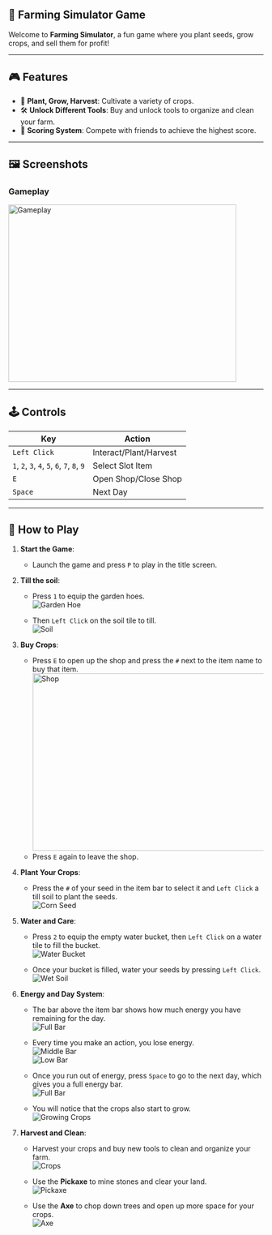 ## 🌾 Farming Simulator Game

Welcome to **Farming Simulator**, a fun game where you plant seeds, grow crops, and sell them for profit!

---

## 🎮 Features

- 🌱 **Plant, Grow, Harvest**: Cultivate a variety of crops.
- 🛠️ **Unlock Different Tools**: Buy and unlock tools to organize and clean your farm.
- 🌟 **Scoring System**: Compete with friends to achieve the highest score.

---

## 🖼️ Screenshots

### **Gameplay**
<img src="https://github.com/user-attachments/assets/96f21f1a-450e-452b-bcc7-d2cb12a905f0" alt="Gameplay" width="450" height= "350">

---

## 🕹️ Controls

| **Key**         | **Action**               |
|------------------|--------------------------|
| `Left Click`| Interact/Plant/Harvest           |
| `1`, `2`, `3`, `4`, `5`, `6`, `7`, `8`, `9`   | Select Slot Item      |
| `E`             | Open Shop/Close Shop       |
| `Space`             | Next Day       |

---

## 📜 How to Play

1. **Start the Game**:
   - Launch the game and press `P` to play in the title screen.
  
2. **Till the soil**:

   - Press `1` to equip the garden hoes.  
     ![Garden Hoe](https://github.com/user-attachments/assets/e8eeb884-d0e5-48f4-a39e-a1c1b63b9e44)

   - Then `Left Click` on the soil tile to till.  
     ![Soil](https://github.com/user-attachments/assets/8f2837e0-48f4-47e6-8b3a-2a0ccabbe88b)

3. **Buy Crops**:
     - Press `E` to open up the shop and press the `#` next to the item name to buy that item.
       <img src="https://github.com/user-attachments/assets/6321af68-f06a-4d43-89af-bafe838880ee" alt="Shop" width="600" height= "350">
     - Press `E` again to leave the shop.
      
4. **Plant Your Crops**:
   - Press the `#` of your seed in the item bar to select it and `Left Click` a till soil to plant the seeds.  
     ![Corn Seed](https://github.com/user-attachments/assets/ea5642aa-0ae7-459f-8d5c-fa6e54ddf977)

5. **Water and Care**:
   - Press `2` to equip the empty water bucket, then `Left Click` on a water tile to fill the bucket.  
     ![Water Bucket](https://github.com/user-attachments/assets/6cbed58d-3ba6-4023-abbe-d8cbbe5eeb3a)

   - Once your bucket is filled, water your seeds by pressing `Left Click`.  
     ![Wet Soil](https://github.com/user-attachments/assets/5f838deb-150b-469b-a461-9cc9a2893125)

5. **Energy and Day System**:

   - The bar above the item bar shows how much energy you have remaining for the day.  
     ![Full Bar](https://github.com/user-attachments/assets/ad2c492f-7252-4231-b081-b9df5caf74e8)
     
   - Every time you make an action, you lose energy.  
     ![Middle Bar](https://github.com/user-attachments/assets/2babb36b-005a-4bc0-a0bb-b1676e59280d)  
     ![Low Bar](https://github.com/user-attachments/assets/1d2d2a8c-d9f1-4566-95f5-7a6b2f42c87c)
     
   - Once you run out of energy, press `Space` to go to the next day, which gives you a full energy bar.  
     ![Full Bar](https://github.com/user-attachments/assets/ad2c492f-7252-4231-b081-b9df5caf74e8)
     
   - You will notice that the crops also start to grow.  
     ![Growing Crops](https://github.com/user-attachments/assets/0faad066-6716-4d65-a089-73939fcb0a35)

6. **Harvest and Clean**:

   - Harvest your crops and buy new tools to clean and organize your farm.  
     ![Crops](https://github.com/user-attachments/assets/36288f6a-6015-48c1-bb0c-e8611ef2b957)
     
   - Use the **Pickaxe** to mine stones and clear your land.  
     ![Pickaxe](https://github.com/user-attachments/assets/9cdcc38b-bd11-4ca6-9f4c-abcd54c63c75)
     
   - Use the **Axe** to chop down trees and open up more space for your crops.  
     ![Axe](https://github.com/user-attachments/assets/6136d2dc-4caf-481c-8585-47d2dc2eda8a)

